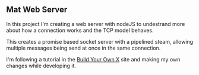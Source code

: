 ## Mat Web Server

In this project I'm creating a web server with nodeJS to undestrand more about how a connection works and the TCP model behaves.

This creates a promise based socket server with a pipelined steam, allowing multiple messages being send at once in the same connection.

I'm following a tutorial in the <a href='https://build-your-own.org/webserver/'>Build Your Own X</a> site and making my own changes while developing it.
